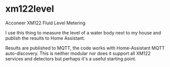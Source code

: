 # xm122level
Acconeer XM122 Fluid Level Metering

I use this thing to measure the level of a water body next to my house and publish the results to Home Assistant.

Results are published to MQTT, the code works with Home-Assistant MQTT auto-discovery. 
This is neither modular nor does it support all XM122 services and detectors but perhaps it's a useful starting point.
